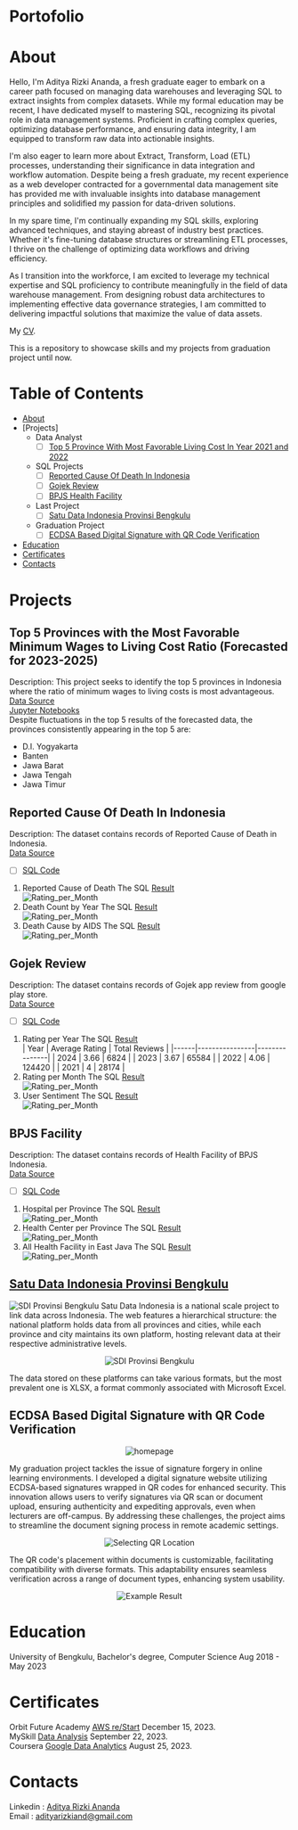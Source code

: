 # Portofolio
# About
Hello, I'm Aditya Rizki Ananda, a fresh graduate eager to embark on a career path focused on managing data warehouses and leveraging SQL to extract insights from complex datasets. While my formal education may be recent, I have dedicated myself to mastering SQL, recognizing its pivotal role in data management systems. Proficient in crafting complex queries, optimizing database performance, and ensuring data integrity, I am equipped to transform raw data into actionable insights.

I'm also eager to learn more about Extract, Transform, Load (ETL) processes, understanding their significance in data integration and workflow automation. Despite being a fresh graduate, my recent experience as a web developer contracted for a governmental data management site has provided me with invaluable insights into database management principles and solidified my passion for data-driven solutions.

In my spare time, I'm continually expanding my SQL skills, exploring advanced techniques, and staying abreast of industry best practices. Whether it's fine-tuning database structures or streamlining ETL processes, I thrive on the challenge of optimizing data workflows and driving efficiency.

As I transition into the workforce, I am excited to leverage my technical expertise and SQL proficiency to contribute meaningfully in the field of data warehouse management. From designing robust data architectures to implementing effective data governance strategies, I am committed to delivering impactful solutions that maximize the value of data assets.

My [CV](https://github.com/Adtyra/Portofolio/blob/main/CV_Aditya%20Rizki%20Ananda.pdf).

This is a repository to showcase skills and my projects from graduation project until now.
# Table of Contents
* [About](#about)
* [Projects]
  * Data Analyst
    - [ ] [Top 5 Province With Most Favorable Living Cost In Year 2021 and 2022](#top-5-province-with-most-favorable-living-cost-in-year-2021-and-2022)
  * SQL Projects
    - [ ] [Reported Cause Of Death In Indonesia](#reported-cause-of-death-in-indonesia)
    - [ ] [Gojek Review](#gojek-review)
    - [ ] [BPJS Health Facility](#bpjs-facility)
  * Last Project
    - [ ] [Satu Data Indonesia Provinsi Bengkulu](#satu-data-indonesia-provinsi-bengkulu)
  * Graduation Project
    - [ ] [ECDSA Based Digital Signature with QR Code Verification](#ecdsa-based-digital-signature-with-qr-code-verification)
* [Education](#education)
* [Certificates](#certificates)
* [Contacts](#contacts)

# Projects
## Top 5 Provinces with the Most Favorable Minimum Wages to Living Cost Ratio (Forecasted for 2023-2025)
   Description: This project seeks to identify the top 5 provinces in Indonesia where the ratio of minimum wages to living costs is most advantageous.<br>
   [Data Source](https://www.kaggle.com/datasets/hendratno/cause-of-death-in-indonesia)<br>
   [Jupyter Notebooks](Files/Kesehjatraan_Pekerja/Kesehjatraan_Pekerja.ipynb)<br>
   Despite fluctuations in the top 5 results of the forecasted data, the provinces consistently appearing in the top 5 are:<br>
   * D.I. Yogyakarta
   * Banten
   * Jawa Barat
   * Jawa Tengah
   * Jawa Timur
## Reported Cause Of Death In Indonesia
  Description: The dataset contains records of Reported Cause of Death in Indonesia. <br>
  [Data Source](https://www.kaggle.com/datasets/hendratno/cause-of-death-in-indonesia)
  - [ ] [SQL Code](Files/Reported_death/Cause_of_death.sql)
  1. Reported Cause of Death
     The SQL [Result](Files/Reported_death/Cause_of_death.csv)<br>
     ![Rating_per_Month](Files/Reported_death/Cause_of_death.png)
  2. Death Count by Year
     The SQL [Result](Files/Reported_death/Death_per_Year.csv)<br>
     ![Rating_per_Month](Files/Reported_death/Death_per_Year.png)
  3. Death Cause by AIDS
     The SQL [Result](Files/Reported_death/AIDS_Year)<br>
     ![Rating_per_Month](Files/Reported_death/AIDS_Year.png)
     
## Gojek Review
  Description: The dataset contains records of Gojek app review from google play store.<br>
  [Data Source](https://www.kaggle.com/datasets/ucupsedaya/gojek-app-reviews-bahasa-indonesia)
  - [ ] [SQL Code](Files/Gojek/Gojek_Review.sql)
  1. Rating per Year
     The SQL [Result](Gojek/rating_year.csv) <br>
     | Year | Average Rating | Total Reviews |
     |------|----------------|---------------|
     | 2024 | 3.66           | 6824          |
     | 2023 | 3.67           | 65584         |
     | 2022 | 4.06           | 124420        |
     | 2021 | 4              | 28174         |
  2. Rating per Month
     The SQL [Result](Files/Gojek/rating_month.csv)<br>
     ![Rating_per_Month](Files/Gojek/rating_month.png)
  3. User Sentiment
     The SQL [Result](Files/Gojek/sentiment.csv)<br>
     ![Rating_per_Month](Files/Gojek/sentiment.png)
     
## BPJS Facility
  Description: The dataset contains records of Health Facility of BPJS Indonesia.<br>
  [Data Source](https://www.kaggle.com/datasets/israhabibi/list-faskes-bpjs-indonesia)
  - [ ] [SQL Code](Files/BPJS/Faskes_BPJS.sql)
  1. Hospital per Province
     The SQL [Result](Files/BPJS/Rumah_Sakit.csv)<br>
     ![Rating_per_Month](Files/BPJS/Rumah_Sakit.png)
  2. Health Center per Province
     The SQL [Result](Files/BPJS/Puskesmas.csv)<br>
     ![Rating_per_Month](Files/BPJS/Puskesmas.png)
  3. All Health Facility in East Java
     The SQL [Result](Files/BPJS/Faskes_Jatim.csv)<br>
     ![Rating_per_Month](Files/BPJS/Faskes_Jatim.png)

## [Satu Data Indonesia Provinsi Bengkulu](data.bengkuluprov.go.id)
   ![SDI Provinsi Bengkulu](Files/SDI/Home.png)
   Satu Data Indonesia is a national scale project to link data across Indonesia. The web features a hierarchical structure: the national platform holds data from all provinces and cities, while each province and city maintains its own platform, hosting relevant data at their respective administrative levels.<br>
   
   <p align="center">
     <img src="Files/SDI/Data.png" alt="SDI Provinsi Bengkulu">
   </p>
   The data stored on these platforms can take various formats, but the most prevalent one is XLSX, a format commonly associated with Microsoft Excel.
   
## ECDSA Based Digital Signature with QR Code Verification
   <p align="center">
     <img src="Files/qsign/Ignore/home.png" alt="homepage">
   </p>
   My graduation project tackles the issue of signature forgery in online learning environments. I developed a digital signature website utilizing ECDSA-based signatures wrapped in QR codes for enhanced security. This innovation allows users to verify signatures via QR scan or document upload, ensuring authenticity and expediting approvals, even when lecturers are off-campus. By addressing these challenges, the project aims to streamline the document signing process in remote academic settings.<br>
   
  <p align="center">
     <img src="Files/qsign/Ignore/add.png" alt="Selecting QR Location">
  </p>
  The QR code's placement within documents is customizable, facilitating compatibility with diverse formats. This adaptability ensures seamless verification across a range of document types, enhancing system usability.<br>
  <p align="center">
    <img src="Files/qsign/Ignore/result.png" alt="Example Result">
  </p>
   
# Education
  University of Bengkulu, Bachelor's degree, Computer Science Aug 2018 - May 2023
# Certificates 
  Orbit Future Academy [AWS re/Start](https://erp.orbitfutureacademy.com/pub/certificate/verification/ORBITFA65aa4eab61f2d) December 15, 2023.<br>
  MySkill [Data Analysis](https://storage.googleapis.com/myskill-v2-certificates/topic-qtKMZ78xyd6TPzUQOESu/Z6ENhCALhdSnXY189i96CdGRizR2-kYyaEvdl7FkRTetjQtbi.pdf) September 22, 2023.<br>
  Coursera [Google Data Analytics](https://coursera.org/verify/professional-cert/QJSHFRDTCHPP) August 25, 2023.<br>
  
# Contacts
  Linkedin : [Aditya Rizki Ananda](https://www.linkedin.com/in/adityarizkiananda/)<br>
  Email : adityarizkiand@gmail.com
